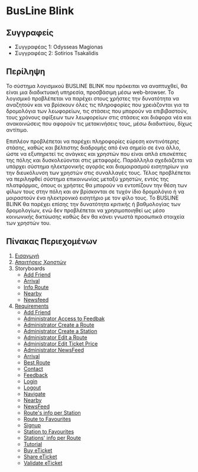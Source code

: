 # BusLine Blink

## Συγγραφείς

- Συγγραφέας 1: Odysseas Magionas
- Συγγραφέας 2: Sotirios Tsakalidis

## Περίληψη

Το σύστημα λογισμικού BUSLINE BLINK που πρόκειται να αναπτυχθεί, θα είναι μια διαδικτυακή υπηρεσία, προσβάσιμη μέσω web-browser. Το λογισμικό προβλέπεται να παρέχει στους χρήστες την δυνατότητα να αναζητούν και να βρίσκουν όλες τις πληροφορίες που χρειάζονται για τα δρομολόγια των λεωφορείων, τις στάσεις που μπορούν να επιβιβαστούν, τους χρόνους αφίξεων των λεωφορείων στις στάσεις και διάφορα νέα και ανακοινώσεις που αφορούν τις μετακινήσεις τους, μέσω διαδικτύου, δίχως αντίτιμο. 

Επιπλέον προβλέπεται να παρέχει πληροφορίες εύρεση κοντινότερης στάσης, καθώς και βέλτιστης διαδρομής από ένα σημείο σε ένα άλλο, ώστε να εξυπηρετεί τις ανάγκες και χρηστών που είναι απλά επισκέπτες της πόλης και δυσκολεύονται στις μεταφορές. Παράλληλα σχεδιάζεται να υπάρχει σύστημα ηλεκτρονικής αγοράς και διαμοιρασμού εισητηρίων για την διευκόλυνση των χρηστών στις συναλλαγές τους. Τέλος προβλέπεται να περιληφθεί σύστημα επικοινωνίας μεταξύ χρηστών, εντός της πλατφόρμας, όπους οι χρήστες θα μπορούν να εντοπίζουν την θέση των φίλων τους στην πόλη και αν βρίσκονται σε τυχόν ίδιο δρομολόγιο ή να μοιραστούν ένα ηλεκτρονικό εισητήριο με τον φίλο τους. Το BUSLINE BLINK θα παρέχει επίσης την δυνατότητα κριτικής ή βαθμολογίας των δρομολογίων, ενώ δεν προβλέπεται να χρησιμοποιηθεί ως μέσο κοινωνικής δικτύωσης καθώς δεν θα κάνει γνωστά προσωπικά στοιχεία των χρηστών του.  

## Πίνακας Περιεχομένων

1. [Εισαγωγή](https://github.com/sotiristsak/soft-eng-assignment/blob/master/documentation/intro.md)
2. [Απαιτήσεις Χρηστών](https://github.com/sotiristsak/soft-eng-assignment/blob/master/documentation/requirements.md)
3. Storyboards
   * [Add Friend](https://github.com/sotiristsak/soft-eng-assignment/blob/master/documentation/storyboard_add_friend.md)
   * [Arrival](https://github.com/sotiristsak/soft-eng-assignment/blob/master/documentation/storyboard_arrival.md)
   * [Info Route](https://github.com/sotiristsak/soft-eng-assignment/blob/master/documentation/storyboard_info_route.md)
   * [Nearby](https://github.com/sotiristsak/soft-eng-assignment/blob/master/documentation/storyboard_nearby.md)
   * [Newsfeed](https://github.com/sotiristsak/soft-eng-assignment/blob/master/documentation/storyboard_newsfeed.md)
3. [Requirements](https://github.com/sotiristsak/soft-eng-assignment/tree/master/requirements)
   * [Add Friend](https://github.com/sotiristsak/soft-eng-assignment/blob/master/requirements/AddFriend.feature)
   * [Administrator Access to Feedbak](https://github.com/sotiristsak/soft-eng-assignment/blob/master/requirements/AdminAccessToFeedBack.feature)
   * [Administrator Create a Route](https://github.com/sotiristsak/soft-eng-assignment/blob/master/requirements/AdminCreateARoute.feature)
   * [Administrator Create a Station](https://github.com/sotiristsak/soft-eng-assignment/blob/master/requirements/AdminCreateAStation.feature)
   * [Administrator Edit a Route](https://github.com/sotiristsak/soft-eng-assignment/blob/master/requirements/AdminEditARoute.feature)
   * [Administrator Edit Ticket Price](https://github.com/sotiristsak/soft-eng-assignment/blob/master/requirements/AdminEditTicketPrice.feature)
   * [Administrator NewsFeed](https://github.com/sotiristsak/soft-eng-assignment/blob/master/requirements/AdminNewsFeed.feature)
   * [Arrival](https://github.com/sotiristsak/soft-eng-assignment/blob/master/requirements/Arrival.feature)
   * [Best Route](https://github.com/sotiristsak/soft-eng-assignment/blob/master/requirements/BestRoute.feature)
   * [Contact](https://github.com/sotiristsak/soft-eng-assignment/blob/master/requirements/Contact.feature)
   * [Feedback](https://github.com/sotiristsak/soft-eng-assignment/blob/master/requirements/Feedback.feature)
   * [Login](https://github.com/sotiristsak/soft-eng-assignment/blob/master/requirements/Login.feature)
   * [Logout](https://github.com/sotiristsak/soft-eng-assignment/blob/master/requirements/Logout.feature)
   * [Navigate](https://github.com/sotiristsak/soft-eng-assignment/blob/master/requirements/Navigate.feature)
   * [Nearby](https://github.com/sotiristsak/soft-eng-assignment/blob/master/requirements/Nearby.feature)
   * [NewsFeed](https://github.com/sotiristsak/soft-eng-assignment/blob/master/requirements/NewsFeed.feature)
   * [Route's info per Station](https://github.com/sotiristsak/soft-eng-assignment/blob/master/requirements/RouteInfoPerStation.feature)
   * [Route to Favourites](https://github.com/sotiristsak/soft-eng-assignment/blob/master/requirements/RouteToFavourites.feature)
   * [Signup](https://github.com/sotiristsak/soft-eng-assignment/blob/master/requirements/Signup.feature)
   * [Station to Favourites](https://github.com/sotiristsak/soft-eng-assignment/blob/master/requirements/StationToFavourites.feature)
   * [Stations' info per Route](https://github.com/sotiristsak/soft-eng-assignment/blob/master/requirements/StationsInfoPerRoute.feature)
   * [Tutorial](https://github.com/sotiristsak/soft-eng-assignment/blob/master/requirements/Tutorial.feature)
   * [Buy eTicket](https://github.com/sotiristsak/soft-eng-assignment/blob/master/requirements/eTicketBuy.feature)
   * [Share eTicket](https://github.com/sotiristsak/soft-eng-assignment/blob/master/requirements/eTicketShare.feature)
   * [Validate eTicket](https://github.com/sotiristsak/soft-eng-assignment/blob/master/requirements/eTicketValidate.feature)
